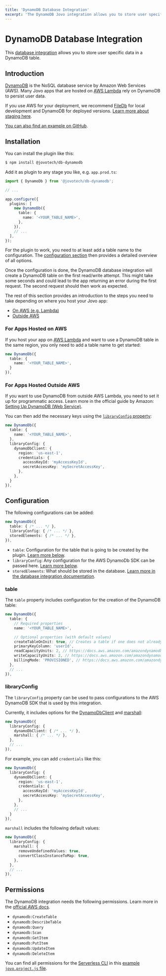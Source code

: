 ```yaml
---
title: 'DynamoDB Database Integration'
excerpt: 'The DynamoDB Jovo integration allows you to store user specific data in a DynamoDB table.'
---
```


# DynamoDB Database Integration

This [database integration](https://www.jovo.tech/docs/databases) allows you to store user specific data in a DynamoDB table.

## Introduction

[DynamoDB](https://aws.amazon.com/dynamodb/) is the NoSQL database service by Amazon Web Services (AWS). Many Jovo apps that are hosted on [AWS Lambda](https://www.jovo.tech/marketplace/server-lambda) rely on DynamoDB to persist user data.

If you use AWS for your deployment, we recommend [FileDb](https://www.jovo.tech/marketplace/db-filedb) for local development and DynamoDB for deployed versions. [Learn more about staging here](https://www.jovo.tech/docs/staging).

[You can also find an example on GitHub](https://github.com/jovotech/jovo-sample-alexa-googleassistant-lambda).

## Installation

You can install the plugin like this:

```sh
$ npm install @jovotech/db-dynamodb
```

Add it as plugin to any stage you like, e.g. `app.prod.ts`:

```typescript
import { DynamoDb } from '@jovotech/db-dynamodb';

// ...

app.configure({
  plugins: [
    new DynamoDb({
      table: {
        name: '<YOUR_TABLE_NAME>',
      },
    }),
    // ...
  ],
});
```

For the plugin to work, you need to at least add a table name to the configuration. The [configuration section](#configuration) then provides a detailed overview of all options.

Once the configuration is done, the DynamoDB database integration will create a DynamoDB table on the first read/write attempt. This might take some seconds and could lead to the app returning an error during the first request. The second request should then work as expected.

The rest of this section provides an introduction to the steps you need to take depending on where you host your Jovo app:

- [On AWS (e.g. Lambda)](#for-apps-hosted-on-aws)
- [Outside AWS](#for-apps-hosted-outside-aws)

### For Apps Hosted on AWS

If you host your app on [AWS Lambda](https://www.jovo.tech/marketplace/server-lambda) and want to use a DynamoDB table in the same region, you only need to add a table name to get started:

```typescript
new DynamoDb({
  table: {
    name: '<YOUR_TABLE_NAME>',
  }
}),
```

### For Apps Hosted Outside AWS

If you want to use DynamoDB from outside AWS Lambda, you need to set it up for programmatic access. Learn more in the official guide by Amazon: [Setting Up DynamoDB (Web Service)](https://docs.aws.amazon.com/amazondynamodb/latest/developerguide/SettingUp.DynamoWebService.html).

You can then add the necessary keys using the [`libraryConfig` property](#libraryconfig):

```typescript
new DynamoDb({
  table: {
    name: '<YOUR_TABLE_NAME>',
  },
  libraryConfig: {
    dynamoDbClient: {
      region: 'us-east-1',
      credentials: {
        accessKeyId: 'myAccessKeyId',
        secretAccessKey: 'mySecretAccessKey',
      },
    },
  }
}),
```

## Configuration

The following configurations can be added:

```typescript
new DynamoDb({
  table: { /* ... */ },
  libraryConfig: { /* ... */ },
  storedElements: { /* ... */ },
}),
```

- `table`: Configuration for the table that is going to be created by the plugin. [Learn more below](#table).
- `libraryConfig`: Any configuration for the AWS DynamoDb SDK can be passed here. [Learn more below](#libraryconfig).
- `storedElements`: What should be stored in the database. [Learn more in the database integration documentation](https://www.jovo.tech/docs/databases).

### table

The `table` property includes configuration for the creation of the DynamoDB table:

```typescript
new DynamoDb({
  table: {
    // Required properties
    name: '<YOUR_TABLE_NAME>',

    // Optional properties (with default values)
    createTableOnInit: true, // Creates a table if one does not already exist
    primaryKeyColumn: 'userId',
    readCapacityUnits: 2, // https://docs.aws.amazon.com/amazondynamodb/latest/developerguide/ProvisionedThroughput.html
    writeCapacityUnits: 2, // https://docs.aws.amazon.com/amazondynamodb/latest/developerguide/ProvisionedThroughput.html
    billingMode: 'PROVISIONED', // https://docs.aws.amazon.com/amazondynamodb/latest/developerguide/HowItWorks.ReadWriteCapacityMode.html
  },
  // ...
}),
```

### libraryConfig

The `libraryConfig` property can be used to pass configurations to the AWS DynamoDB SDK that is used by this integration.

Currently, it includes options for the [DynamoDbClient](https://docs.aws.amazon.com/AWSJavaScriptSDK/v3/latest/clients/client-dynamodb/interfaces/dynamodbclientconfig.html) and [marshall](https://docs.aws.amazon.com/AWSJavaScriptSDK/v3/latest/interfaces/_aws_sdk_util_dynamodb.marshalloptions-1.html):

```typescript
new DynamoDb({
  libraryConfig: {
    dynamoDbClient: { /* ... */ },
    marshall: { /* ... */ },
  },
  // ...
}),
```

For example, you can add `credentials` like this:

```typescript
new DynamoDb({
  libraryConfig: {
    dynamoDbClient: {
      region: 'us-east-1',
      credentials: {
        accessKeyId: 'myAccessKeyId',
        secretAccessKey: 'mySecretAccessKey',
      },
    },
    // ...
  }
}),
```

`marshall` includes the following default values:

```typescript
new DynamoDb({
  libraryConfig: {
    marshall: {
      removeUndefinedValues: true,
      convertClassInstanceToMap: true,
    },
  },
  // ...
}),
```

## Permissions

The DynamoDB integration needs the following permissions. Learn more in the [official AWS docs](https://docs.aws.amazon.com/amazondynamodb/latest/APIReference/API_Operations.html).

- `dynamodb:CreateTable`
- `dynamodb:DescribeTable`
- `dynamodb:Query`
- `dynamodb:Scan`
- `dynamodb:GetItem`
- `dynamodb:PutItem`
- `dynamodb:UpdateItem`
- `dynamodb:DeleteItem`

You can find all permissions for the [Serverless CLI](https://www.jovo.tech/marketplace/target-serverless) in this [example `jovo.project.js` file](https://github.com/jovotech/jovo-sample-alexa-googleassistant-lambda/blob/main/jovo.project.js).
